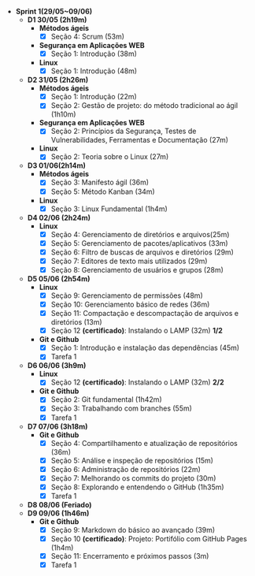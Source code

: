 - **Sprint 1(29/05~09/06)**
    - **D1 30/05 (2h19m)**
        - **Métodos ágeis**
            - [x]  Seção 4: Scrum (53m)
        - **Segurança em Aplicações WEB**
            - [x]  Seção 1: Introdução (38m)
        - **Linux**
            - [x]  Seção 1: Introdução (48m)
    - **D2 31/05 (2h26m)**
        - **Métodos ágeis**
            - [x]  Seção 1: Introdução (22m)
            - [x]  Seção 2: Gestão de projeto: do método tradicional ao ágil (1h10m)
        - **Segurança em Aplicações WEB**
            - [x]  Seção 2:  Princípios da Segurança, Testes de Vulnerabilidades, Ferramentas e Documentação (27m)
        - **Linux**
            - [x]  Seção 2: Teoria sobre o Linux (27m)
    - **D3 01/06(2h14m)**
        - **Métodos ágeis**
            - [x]  Seção 3: Manifesto ágil (36m)
            - [x]  Seção 5: Método Kanban (34m)
        - **Linux**
            - [x]  Seção 3: Linux Fundamental (1h4m)
    - **D4 02/06 (2h24m)**
        - **Linux**
            - [x]  Seção 4: Gerenciamento de diretórios e arquivos(25m)
            - [x]  Seção 5: Gerenciamento de pacotes/aplicativos (33m)
            - [x]  Seção 6: Filtro de buscas de arquivos e diretórios (29m)
            - [x]  Seção 7: Editores de texto mais utilizados (29m)
            - [x]  Seção 8: Gerenciamento de usuários e grupos (28m)
    - **D5 05/06 (2h54m)**
        - **Linux**
            - [x]  Seção 9: Gerenciamento de permissões (48m)
            - [x]  Seção 10: Gerenciamento básico de redes (36m)
            - [x]  Seção 11: Compactação e descompactação de arquivos e diretórios (13m)
            - [x]  Seção 12 **(certificado)**: Instalando o LAMP (32m) **1/2**
        - **Git e Github**
            - [x]  Seção 1: Introdução e instalação das dependências  (45m)
            - [x]  Tarefa 1
        
    - **D6 06/06 (3h9m)**
        - **Linux**
            - [x]  Seção 12 **(certificado)**: Instalando o LAMP (32m) **2/2**
        - **Git e Github**
            - [x]  Seção 2: Git fundamental (1h42m)
            - [x]  Seção 3: Trabalhando com branches (55m)
            - [x]  Tarefa 1
    - **D7 07/06 (3h18m)**
        - **Git e Github**
            - [x]  Seção 4: Compartilhamento e atualização de repositórios (36m)
            - [x]  Seção 5: Análise e inspeção de repositórios (15m)
            - [x]  Seção 6: Administração de repositórios (22m)
            - [x]  Seção 7: Melhorando os commits do projeto (30m)
            - [x]  Seção 8: Explorando e entendendo o GitHub (1h35m)
            - [x]  Tarefa 1
    - **D8 08/06 (Feriado)**
    - **D9 09/06  (1h46m)**
        - **Git e Github**
            - [x]  Seção 9: Markdown do básico ao avançado (39m)
            - [x]  Seção 10 **(certificado)**: Projeto: Portifólio com GitHub Pages (1h4m)
            - [x]  Seção 11: Encerramento e próximos passos (3m)
            - [x]  Tarefa 1